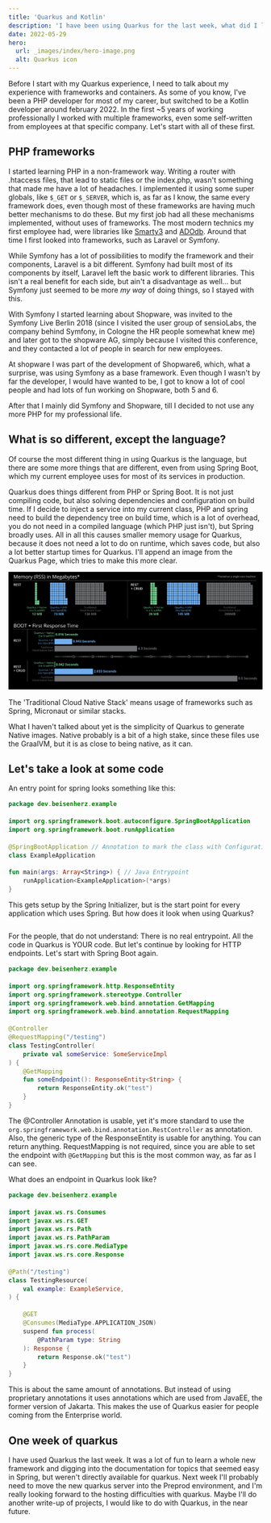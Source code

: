 ```yaml
---
title: 'Quarkus and Kotlin'
description: 'I have been using Quarkus for the last week, what did I learn?'
date: 2022-05-29
hero:
  url: _images/index/hero-image.png
  alt: Quarkus icon
---
```


Before I start with my Quarkus experience, I need to talk about my experience with frameworks and containers. As some of
you know, I've been a PHP developer for most of my career, but switched to be a Kotlin developer around february 2022.
In the first ~5 years of working professionally I worked with multiple frameworks, even some self-written from employees
at that specific company. Let's start with all of these first.

## PHP frameworks

I started learning PHP in a non-framework way. Writing a router with .htaccess files, that lead to static files or the 
index.php, wasn't something that made me have a lot of headaches. I implemented it using some super globals, like `$_GET`
or `$_SERVER`, which is, as far as I know, the same every framework does, even though most of these frameworks are having
much better mechanisms to do these. But my first job had all these mechanisms implemented, without uses of frameworks.
The most modern technics my first employee had, were libraries like [Smarty3](https://www.smarty.net/v3_overview) and 
[ADOdb](https://adodb.org/dokuwiki/doku.php). Around that time I first looked into frameworks, such as Laravel or Symfony.

While Symfony has a lot of possibilities to modify the framework and their components, Laravel is a bit different. Symfony
had built most of its components by itself, Laravel left the basic work to different libraries. This isn't a real benefit
for each side, but ain't a disadvantage as well... but Symfony just seemed to be more _my way_ of doing things, so I stayed
with this. 

With Symfony I started learning about Shopware, was invited to the Symfony Live Berlin 2018 (since I visited the user group
of sensioLabs, the company behind Symfony, in Cologne the HR people somewhat knew me) and later got to the shopware AG,
simply because I visited this conference, and they contacted a lot of people in search for new employees.

At shopware I was part of the development of Shopware6, which, what a surprise, was using Symfony as a base framework.
Even though I wasn't by far the developer, I would have wanted to be, I got to know a lot of cool people and had lots of
fun working on Shopware, both 5 and 6.

After that I mainly did Symfony and Shopware, till I decided to not use any more PHP for my professional life.

## What is so different, except the language?

Of course the most different thing in using Quarkus is the language, but there are some more things that are different,
even from using Spring Boot, which my current employee uses for most of its services in production.

Quarkus does things different from PHP or Spring Boot. It is not just compiling code, but also solving dependencies and 
configuration on build time. If I decide to inject a service into my current class, PHP and spring need to build the 
dependency tree on build time, which is a lot of overhead, you do not need in a compiled language (which PHP just isn't),
but Spring broadly uses. All in all this causes smaller memory usage for Quarkus, because it does not need a lot to do 
on runtime, which saves code, but also a lot better startup times for Quarkus. I'll append an image from the Quarkus 
Page, which tries to make this more clear.

![metrics](./_images/index/metrics.png)

The 'Traditional Cloud Native Stack' means usage of frameworks such as Spring, Micronaut or similar stacks.

What I haven't talked about yet is the simplicity of Quarkus to generate Native images. Native probably is a bit of a high
stake, since these files use the GraalVM, but it is as close to being native, as it can. 

## Let's take a look at some code

An entry point for spring looks something like this:

```kotlin
package dev.beisenherz.example

import org.springframework.boot.autoconfigure.SpringBootApplication
import org.springframework.boot.runApplication

@SpringBootApplication // Annotation to mark the class with Configuration and Dependency Injection loading
class ExampleApplication

fun main(args: Array<String>) { // Java Entrypoint
    runApplication<ExampleApplication>(*args)
}
```

This gets setup by the Spring Initializer, but is the start point for every application which uses Spring. But how does 
it look when using Quarkus?

```kotlin

```

For the people, that do not understand: There is no real entrypoint. All the code in Quarkus is YOUR code. But let's 
continue by looking for HTTP endpoints. Let's start with Spring Boot again.

```kotlin
package dev.beisenherz.example

import org.springframework.http.ResponseEntity
import org.springframework.stereotype.Controller
import org.springframework.web.bind.annotation.GetMapping
import org.springframework.web.bind.annotation.RequestMapping

@Controller
@RequestMapping("/testing")
class TestingController(
    private val someService: SomeServiceImpl
) {
    @GetMapping
    fun someEndpoint(): ResponseEntity<String> {
        return ResponseEntity.ok("test")
    }
}
```

The @Controller Annotation is usable, yet it's more standard to use the `org.springframework.web.bind.annotation.RestController`
as annotation. Also, the generic type of the ResponseEntity is usable for anything. You can return anything.
RequestMapping is not required, since you are able to set the endpoint with `@GetMapping` but this is the most common 
way, as far as I can see.

What does an endpoint in Quarkus look like?

```kotlin
package dev.beisenherz.example

import javax.ws.rs.Consumes
import javax.ws.rs.GET
import javax.ws.rs.Path
import javax.ws.rs.PathParam
import javax.ws.rs.core.MediaType
import javax.ws.rs.core.Response

@Path("/testing")
class TestingResource(
    val example: ExampleService,
) {

    @GET
    @Consumes(MediaType.APPLICATION_JSON)
    suspend fun process(
        @PathParam type: String
    ): Response {
        return Response.ok("test")
    }
}
```

This is about the same amount of annotations. But instead of using proprietary annotations it uses annotations which are 
used from JavaEE, the former version of Jakarta. This makes the use of Quarkus easier for people coming from the Enterprise 
world.

## One week of quarkus

I have used Quarkus the last week. It was a lot of fun to learn a whole new framework and digging into the documentation
for topics that seemed easy in Spring, but weren't directly available for quarkus. Next week I'll probably need to move 
the new quarkus server into the Preprod environment, and I'm really looking forward to the hosting difficulties with quarkus.
Maybe I'll do another write-up of projects, I would like to do with Quarkus, in the near future.
